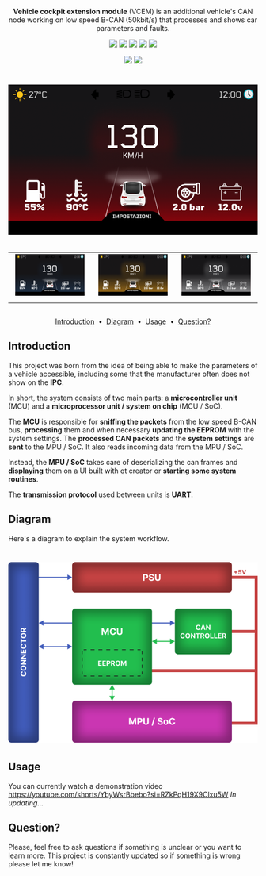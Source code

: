 <p align="center">
    <strong>Vehicle cockpit extension module</strong> (VCEM) is an additional vehicle's CAN node working on low speed B-CAN (50kbit/s) that processes and shows car parameters and faults.
</p>
<p align="center">
    <a target="_blank"><img href="https://en.wikipedia.org/wiki/C%2B%2B" src="https://img.shields.io/badge/c++-%2300599C.svg?style=for-the-badge&logo=c%2B%2B&logoColor=white"/></a>    
    <a target="_blank"><img href="https://en.wikipedia.org/wiki/C_(programming_language)" src="https://img.shields.io/badge/c-%2300599C.svg?style=for-the-badge&logo=c&logoColor=white"/></a>   
    <a target="_blank" href=""><img href="https://www.qt.io/" src="https://img.shields.io/badge/Qt-%23217346.svg?style=for-the-badge&logo=Qt&logoColor=white"/></a>
    <a target="_blank" href="https://en.wikipedia.org/wiki/Linux_on_embedded_systems"><img src="https://img.shields.io/badge/Linux-FCC624?style=for-the-badge&logo=linux&logoColor=black"/></a>
    <a target="_blank" href="https://www.figma.com/"><img src="https://img.shields.io/badge/figma-%23F24E1E.svg?style=for-the-badge&logo=figma&logoColor=white"/></a> 
    
</p>
<p align="center">
    <a target="_blank" href="https://www.youtube.com/channel/UC29L1qjXSVCqUSbJK69ms-Q"><img height="20" src="https://img.shields.io/badge/YouTube-%23FF0000.svg?style=for-the-badge&logo=YouTube&logoColor=white" /></a>
    <a target="_blank" href="https://www.linkedin.com/in/marco-sgr%C3%B2"><img height="20" src="https://img.shields.io/badge/LinkedIn-0077B5?style=for-the-badge&logo=linkedin&logoColor=white" /></a>
</p>

<h1 align="center">
  <a href="https://github.com/marcobackup/VehicleCockpitExtensionModule/">
    <img src="https://github.com/marcobackup/VehicleCockpitExtensionModule/blob/main/docs/UIScreenshot/homeRed.png?raw=true" alt="VCEM">
  </a>

  <table>
    <tr>
      <td>
        <img src="https://github.com/marcobackup/VehicleCockpitExtensionModule/blob/main/docs/UIScreenshot/homeBlue.png?raw=true" alt="VCEM">
      </td>
      <td>  
        <img src="https://github.com/marcobackup/VehicleCockpitExtensionModule/blob/main/docs/UIScreenshot/homeGold.png?raw=true" alt="VCEM">
      </td>
      <td>
        <img src="https://github.com/marcobackup/VehicleCockpitExtensionModule/blob/main/docs/UIScreenshot/homeSilver.png?raw=true" alt="VCEM">
      </td>
    </tr>
  </table>
</h1>


<p align="center">
<a href="#introduction">Introduction</a> &nbsp;&bull;&nbsp;
<a href="#installation">Diagram</a> &nbsp;&bull;&nbsp;
<a href="#usage">Usage</a> &nbsp;&bull;&nbsp;
<a href="#issue">Question?</a>
</p>

## Introduction
This project was born from the idea of ​​being able to make the parameters of a vehicle accessible, including some that the manufacturer often does not show on the **IPC**.

In short, the system consists of two main parts: a **microcontroller unit** (MCU) and a **microprocessor unit / system on chip** (MCU / SoC).

The **MCU** is responsible for **sniffing the packets** from the low speed B-CAN bus, **processing** them and when necessary **updating the EEPROM** with the system settings.
The **processed CAN packets** and the **system settings** are **sent** to the MPU / SoC.
It also reads incoming data from the MPU / SoC.

Instead, the **MPU / SoC** takes care of deserializing the can frames and **displaying** them on a UI built with qt creator or **starting some system routines**.

The **transmission protocol** used between units is **UART**.

## Diagram
Here's a diagram to explain the system workflow.
<h1 align="center">
  <a href="https://github.com/marcobackup/VehicleCockpitExtensionModule/">
    <img src="https://github.com/marcobackup/VehicleCockpitExtensionModule/blob/main/docs/VCEMDiagramWorkflow.png?raw=true" alt="VCEM">
  </a>
</h1>

## Usage
You can currently watch a demonstration video
https://youtube.com/shorts/YbyWsrBbebo?si=RZkPqH19X9Clxu5W
_In updating..._

## Question?
Please, feel free to ask questions if something is unclear or you want to learn more. 
This project is constantly updated so if something is wrong please let me know!
